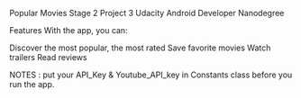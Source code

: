 Popular Movies Stage 2 Project 3
Udacity Android Developer Nanodegree


Features
With the app, you can:

Discover the most popular, the most rated 
Save favorite movies 
Watch trailers
Read reviews

NOTES :  put your API_Key & Youtube_API_key in Constants class before you run the app.
